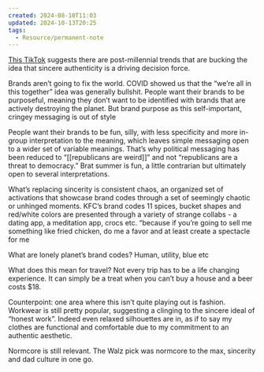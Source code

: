 ```yaml
---
created: 2024-08-10T11:03
updated: 2024-10-13T20:25
tags:
  - Resource/permanent-note
---
```

[This TikTok](https://www.tiktok.com/t/ZTNsyo7bU/) suggests there are post-millennial trends that are bucking the idea that sincere authenticity is a driving decision force. 

Brands aren’t going to fix the world. COVID showed us that the “we’re all in this together” idea was generally bullshit. People want their brands to be purposeful, meaning they don’t want to be identified with brands that are actively destroying the planet. But brand purpose as this self-important, cringey messaging is out of style

People want their brands to be fun, silly, with less specificity and more in-group interpretation to the meaning, which leaves simple messaging open to a wider set of variable meanings. That’s why political messaging has been reduced to “[[republicans are weird]]” and not “republicans are a threat to democracy.” Brat summer is fun, a little contrarian but ultimately open to several interpretations. 

What’s replacing sincerity is consistent chaos, an organized set of activations that showcase brand codes through a set of seemingly chaotic or unhinged moments. KFC’s brand codes 11 spices, bucket shapes and red/white colors are presented through a variety of strange collabs - a dating app, a meditation app, crocs etc. “because if you’re going to sell me something like fried chicken, do me a favor and at least create a spectacle for me

What are lonely planet’s brand codes? Human, utility, blue etc

What does this mean for travel? Not every trip has to be a life changing experience. It can simply be a treat when you can’t buy a house and a beer costs $18. 

Counterpoint: one area where this isn’t quite playing out is fashion. Workwear is still pretty popular, suggesting a clinging to the sincere ideal of “honest work”. Indeed even relaxed silhouettes are in, as if to say my clothes are functional and comfortable due to my commitment to an authentic aesthetic. 

Normcore is still relevant. The Walz pick was normcore to the max, sincerity and dad culture in one go. 